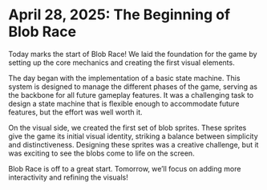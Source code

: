 # April 28, 2025: The Beginning of Blob Race

Today marks the start of Blob Race! We laid the foundation for the game by setting up the core mechanics and creating the first visual elements.

The day began with the implementation of a basic state machine. This system is designed to manage the different phases of the game, serving as the backbone for all future gameplay features. It was a challenging task to design a state machine that is flexible enough to accommodate future features, but the effort was well worth it.

On the visual side, we created the first set of blob sprites. These sprites give the game its initial visual identity, striking a balance between simplicity and distinctiveness. Designing these sprites was a creative challenge, but it was exciting to see the blobs come to life on the screen.

Blob Race is off to a great start. Tomorrow, we’ll focus on adding more interactivity and refining the visuals!
